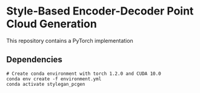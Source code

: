 # Style-Based Encoder-Decoder Point Cloud Generation

This repository contains a PyTorch implementation

## Dependencies

```
# Create conda environment with torch 1.2.0 and CUDA 10.0
conda env create -f environment.yml
conda activate stylegan_pcgen
```

